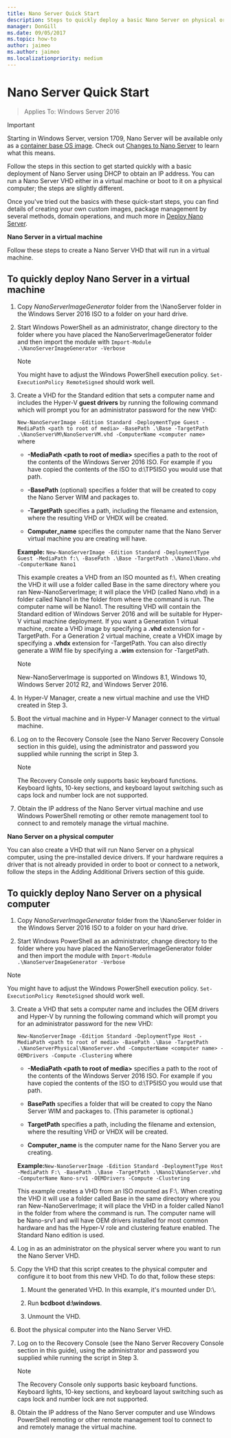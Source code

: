 ```yaml
---
title: Nano Server Quick Start
description: Steps to quickly deploy a basic Nano Server on physical or virtual machines
manager: DonGill
ms.date: 09/05/2017
ms.topic: how-to
author: jaimeo
ms.author: jaimeo
ms.localizationpriority: medium
---
```

# Nano Server Quick Start

>Applies To: Windows Server 2016

> [!IMPORTANT]
> Starting in Windows Server, version 1709, Nano Server will be available only as a [container base OS image](/virtualization/windowscontainers/quick-start/using-insider-container-images#install-base-container-image). Check out [Changes to Nano Server](nano-in-semi-annual-channel.md) to learn what this means.

Follow the steps in this section to get started quickly with a basic deployment of Nano Server using DHCP to obtain an IP address. You can run a Nano Server VHD either in a virtual machine or boot to it on a physical computer; the steps are slightly different.

Once you've tried out the basics with these quick-start steps, you can find details of creating your own custom images, package management by several methods, domain operations, and much more in [Deploy Nano Server](Deploy-Nano-Server.md).

**Nano Server in a virtual machine**

Follow these steps to create a Nano Server VHD that will run in a virtual machine.

## To quickly deploy Nano Server in a virtual machine

1. Copy *NanoServerImageGenerator* folder from the \NanoServer folder in the Windows Server 2016 ISO to a folder on your hard drive.

2. Start Windows PowerShell as an administrator, change directory to the folder where you have placed the NanoServerImageGenerator folder and then import the module with `Import-Module .\NanoServerImageGenerator -Verbose`
   >[!NOTE]
   >You might have to adjust the Windows PowerShell execution policy. `Set-ExecutionPolicy RemoteSigned` should work well.

3. Create a VHD for the Standard edition that sets a computer name and includes the Hyper-V **guest drivers** by running the following command which will prompt you for an administrator password for the new VHD:

   `New-NanoServerImage -Edition Standard -DeploymentType Guest -MediaPath <path to root of media> -BasePath .\Base -TargetPath .\NanoServerVM\NanoServerVM.vhd -ComputerName <computer name>` where

   -   **-MediaPath <path to root of media\>** specifies a path to the root of the contents of the Windows Server 2016 ISO. For example if you have copied the contents of the ISO to d:\TP5ISO you would use that path.

   -   **-BasePath** (optional) specifies a folder that will be created to copy the Nano Server WIM and packages to.

   -   **-TargetPath** specifies a path, including the filename and extension, where the resulting VHD or VHDX will be created.

   -   **Computer_name** specifies the computer name that the Nano Server virtual machine you are creating will have.

   **Example:** `New-NanoServerImage -Edition Standard -DeploymentType Guest -MediaPath f:\ -BasePath .\Base -TargetPath .\Nano1\Nano.vhd -ComputerName Nano1`

   This example creates a VHD from an ISO mounted as f:\\. When creating the VHD it will use a folder called Base in the same directory where you ran New-NanoServerImage; it will place the VHD (called Nano.vhd) in a folder called Nano1 in the folder from where the command is run. The computer name will be Nano1. The resulting VHD will contain the Standard edition of Windows Server 2016 and will be suitable for Hyper-V virtual machine deployment. If you want a Generation 1 virtual machine, create a VHD image by specifying a  **.vhd** extension for -TargetPath. For a Generation 2 virtual machine, create a VHDX image by specifying a  **.vhdx** extension for -TargetPath. You can also directly generate a WIM file by specifying a **.wim** extension for -TargetPath.

   > [!NOTE]
   > New-NanoServerImage is supported on Windows 8.1, Windows 10, Windows Server 2012 R2, and Windows Server 2016.

4. In Hyper-V Manager, create a new virtual machine and use the VHD created in Step 3.

5. Boot the virtual machine and in Hyper-V Manager connect to the virtual machine.

6. Log on to the Recovery Console (see the Nano Server Recovery Console section in this guide), using the administrator and password you supplied while running the script in Step 3.
   > [!NOTE]
   > The Recovery Console only supports basic keyboard functions. Keyboard lights, 10-key sections, and keyboard layout switching such as caps lock and number lock are not supported.

7. Obtain the IP address of the Nano Server virtual machine and use Windows PowerShell remoting or other remote management tool to connect to and remotely manage the virtual machine.

**Nano Server on a physical computer**

You can also create a VHD that will run Nano Server on a physical computer, using the pre-installed device drivers. If your hardware requires a driver that is not already provided in order to boot or connect to a network, follow the steps in the Adding Additional Drivers section of this guide.

## To quickly deploy Nano Server on a physical computer

1.  Copy *NanoServerImageGenerator* folder from the \NanoServer folder in the Windows Server 2016 ISO to a folder on your hard drive.

2.  Start Windows PowerShell as an administrator, change directory to the folder where you have placed the NanoServerImageGenerator folder and then import the module with `Import-Module .\NanoServerImageGenerator -Verbose`

>[!NOTE]
>You might have to adjust the Windows PowerShell execution policy. `Set-ExecutionPolicy RemoteSigned` should work well.

3. Create a VHD that sets a computer name and includes the OEM drivers and Hyper-V by running the following command which will prompt you for an administrator password for the new VHD:

   `New-NanoServerImage -Edition Standard -DeploymentType Host -MediaPath <path to root of media> -BasePath .\Base -TargetPath .\NanoServerPhysical\NanoServer.vhd -ComputerName <computer name> -OEMDrivers -Compute -Clustering` where

   -   **-MediaPath <path to root of media\>** specifies a path to the root of the contents of the Windows Server 2016 ISO. For example if you have copied the contents of the ISO to d:\TP5ISO you would use that path.

   -   **BasePath** specifies a folder that will be created to copy the Nano Server WIM and packages to. (This parameter is optional.)

   -   **TargetPath** specifies a path, including the filename and extension, where the resulting VHD or VHDX will be created.

   -   **Computer_name** is the computer name for the Nano Server you are creating.

   **Example:**`New-NanoServerImage -Edition Standard -DeploymentType Host -MediaPath F:\ -BasePath .\Base -TargetPath .\Nano1\NanoServer.vhd -ComputerName Nano-srv1 -OEMDrivers -Compute -Clustering`

   This example creates a VHD from an ISO mounted as F:\\. When creating the VHD it will use a folder called Base in the same directory where you ran New-NanoServerImage; it will place the VHD in a folder called Nano1 in the folder from where the command is run. The computer name will be Nano-srv1 and will have OEM drivers installed for most common hardware and has the Hyper-V role and clustering feature enabled. The Standard Nano edition is used.

4. Log in as an administrator on the physical server where you want to run the Nano Server VHD.

5. Copy the VHD that this script creates to the physical computer and configure it to boot from this new VHD. To do that, follow these steps:

   1.  Mount the generated VHD. In this example, it's mounted under D:\\.

   2.  Run **bcdboot d:\windows**.

   3.  Unmount the VHD.

6. Boot the physical computer into the Nano Server VHD.

7. Log on to the Recovery Console (see the Nano Server Recovery Console section in this guide), using the administrator and password you supplied while running the script in Step 3.
   > [!NOTE]
   > The Recovery Console only supports basic keyboard functions. Keyboard lights, 10-key sections, and keyboard layout switching such as caps lock and number lock are not supported.

8. Obtain the IP address of the Nano Server computer and use Windows PowerShell remoting or other remote management tool to connect to and remotely manage the virtual machine.
